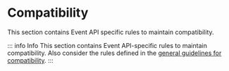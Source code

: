 # Compatibility

This section contains Event API specific rules to maintain compatibility.

::: info Info
This section contains Event API-specific rules to maintain compatibility.
Also consider the rules defined in the [general guidelines for compatibility](../../020_GENERAL-GUIDELINES/030_Compatibility/index.md).
:::
